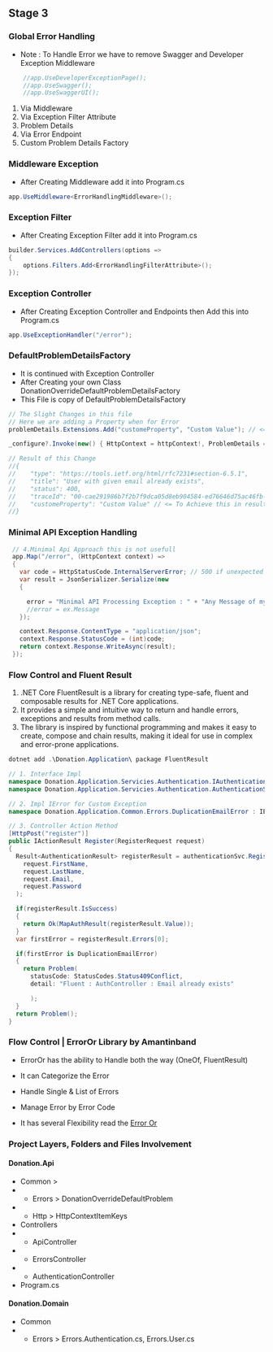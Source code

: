 ﻿## Stage 3

### Global Error Handling
- Note : To Handle Error we have to remove Swagger and Developer Exception Middleware
```c#
    //app.UseDeveloperExceptionPage();
    //app.UseSwagger();
    //app.UseSwaggerUI();
```
1. Via Middleware
2. Via Exception Filter Attribute
3. Problem Details
4. Via Error Endpoint
5. Custom Problem Details Factory

### Middleware Exception
- After Creating Middleware add it into Program.cs
```c#
app.UseMiddleware<ErrorHandlingMiddleware>();
```

### Exception Filter
- After Creating Exception Filter add it into Program.cs
```c#
builder.Services.AddControllers(options =>
{
    options.Filters.Add<ErrorHandlingFilterAttribute>();
});
```

### Exception Controller
- After Creating Exception Controller and Endpoints then Add this into Program.cs
```c#
app.UseExceptionHandler("/error");
```

### DefaultProblemDetailsFactory
- It is continued with Exception Controller
- After Creating your own Class DonationOverrideDefaultProblemDetailsFactory
- This File is copy of DefaultProblemDetailsFactory 
```c#
// The Slight Changes in this file
// Here we are adding a Property when for Error
problemDetails.Extensions.Add("customeProperty", "Custom Value"); // <=

_configure?.Invoke(new() { HttpContext = httpContext!, ProblemDetails = problemDetails });

// Result of this Change
//{
//    "type": "https://tools.ietf.org/html/rfc7231#section-6.5.1",
//    "title": "User with given email already exists",
//    "status": 400,
//    "traceId": "00-cae291986b7f2b7f9dca05d8eb904584-ed76646d75ac46fb-00",
//    "customeProperty": "Custom Value" // <= To Achieve this in result set
//}
```

### Minimal API Exception Handling
```c#
 // 4.Minimal Api Approach this is not usefull
 app.Map("/error", (HttpContext context) =>
 {
   var code = HttpStatusCode.InternalServerError; // 500 if unexpected
   var result = JsonSerializer.Serialize(new
   {

     error = "Minimal API Processing Exception : " + "Any Message of my Choice",
     //error = ex.Message
   });

   context.Response.ContentType = "application/json";
   context.Response.StatusCode = (int)code;
   return context.Response.WriteAsync(result);
 });
```

### Flow Control and Fluent Result
1. .NET Core FluentResult is a library for creating type-safe, fluent and composable results for .NET Core applications. 
2. It provides a simple and intuitive way to return and handle errors, exceptions and results from method calls. 
3. The library is inspired by functional programming and makes it easy to create, compose and chain results, making it ideal for use in complex and error-prone applications. 

```c#
dotnet add .\Donation.Application\ package FluentResult
```

```c#
// 1. Interface Impl
namespace Donation.Application.Servicies.Authentication.IAuthenticationService
namespace Donation.Application.Servicies.Authentication.AuthenticationService

// 2. Impl IError for Custom Exception
namespace Donation.Application.Common.Errors.DuplicationEmailError : IError

// 3. Controller Action Method
[HttpPost("register")]
public IActionResult Register(RegisterRequest request)
{
  Result<AuthenticationResult> registerResult = authenticationSvc.Register(
    request.FirstName,
    request.LastName,
    request.Email,
    request.Password
  );

  if(registerResult.IsSuccess)
  {
    return Ok(MapAuthResult(registerResult.Value));
  }
  var firstError = registerResult.Errors[0];

  if(firstError is DuplicationEmailError) 
  {
    return Problem(
      statusCode: StatusCodes.Status409Conflict,
      detail: "Fluent : AuthController : Email already exists"

      );
  }
  return Problem();
}
```

### Flow Control | ErrorOr Library by Amantinband  
- ErrorOr has the ability to Handle both the way (OneOf, FluentResult)
- It can Categorize the Error
- Handle Single & List of Errors
- Manage Error by Error Code

- It has several Flexibility read the [Error Or](https://github.com/amantinband/error-or)

### Project Layers, Folders and Files Involvement
#### Donation.Api
- Common > 
- - Errors > DonationOverrideDefaultProblem
- - Http > HttpContextItemKeys
- Controllers
- - ApiController
- - ErrorsController
- - AuthenticationController
- Program.cs
#### Donation.Domain
- Common
- - Errors > Errors.Authentication.cs, Errors.User.cs

